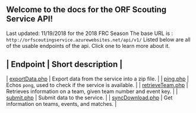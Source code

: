 ## Welcome to the docs for the ORF Scouting Service API!
Last updated: 11/19/2018 for the 2018 FRC Season
The base URL is : `http://orfscoutingservice.azurewebsites.net/api/v1/`
Listed below are all of the usable endpoints of the api. Click one to learn more about it.

| Endpoint | Short description |
--------------------------------
| [exportData.php](api/v1/exportData.md) | Export data from the service into a zip file. |
| [ping.php](api/v1/ping.md) | Echos `pong`, used to check if the service is available. |
| [retrieveTeam.php](api/v1/retrieveTeam.md) | Retrieves information on a team, given team number and event key. |
| [submit.php](api/v1/submit.md) | Submit data to the service. |
| [syncDownload.php](api/v1/syncDownload.md) | Get information on teams, events, and matches. |